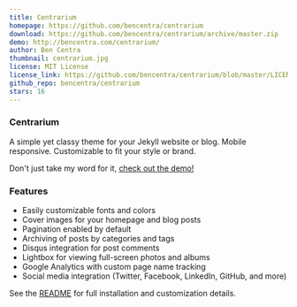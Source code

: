 ```yaml
---
title: Centrarium
homepage: https://github.com/bencentra/centrarium
download: https://github.com/bencentra/centrarium/archive/master.zip
demo: http://bencentra.com/centrarium/
author: Ben Centra
thumbnail: centrarium.jpg
license: MIT License
license_link: https://github.com/bencentra/centrarium/blob/master/LICENSE.md
github_repo: bencentra/centrarium
stars: 16
---
```


### Centrarium

A simple yet classy theme for your Jekyll website or blog. Mobile
responsive. Customizable to fit your style or brand.

Don't just take my word for it, [check out the demo!](http://bencentra.com/centrarium/)

### Features

* Easily customizable fonts and colors
* Cover images for your homepage and blog posts
* Pagination enabled by default
* Archiving of posts by categories and tags
* Disqus integration for post comments
* Lightbox for viewing full-screen photos and albums
* Google Analytics with custom page name tracking
* Social media integration (Twitter, Facebook, LinkedIn, GitHub, and more)

See the [README](https://github.com/bencentra/centrarium/blob/master/README.md)
for full installation and customization details.
